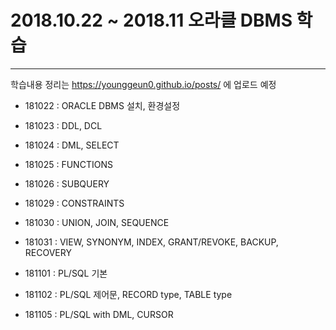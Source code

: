 # 2018.10.22 ~ 2018.11    오라클 DBMS 학습
<hr>

학습내용 정리는 https://younggeun0.github.io/posts/ 에 업로드 예정

- 181022 : ORACLE DBMS 설치, 환경설정

- 181023 : DDL, DCL

- 181024 : DML, SELECT

- 181025 : FUNCTIONS

- 181026 : SUBQUERY

- 181029 : CONSTRAINTS

- 181030 : UNION, JOIN, SEQUENCE

- 181031 : VIEW, SYNONYM, INDEX, GRANT/REVOKE, BACKUP, RECOVERY

- 181101 : PL/SQL 기본

- 181102 : PL/SQL 제어문, RECORD type, TABLE type

- 181105 : PL/SQL with DML, CURSOR
